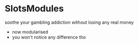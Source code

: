 # SlotsModules
 
soothe your gambling addiction without losing any real money
- now modularised
 - you won't notice any difference tho
